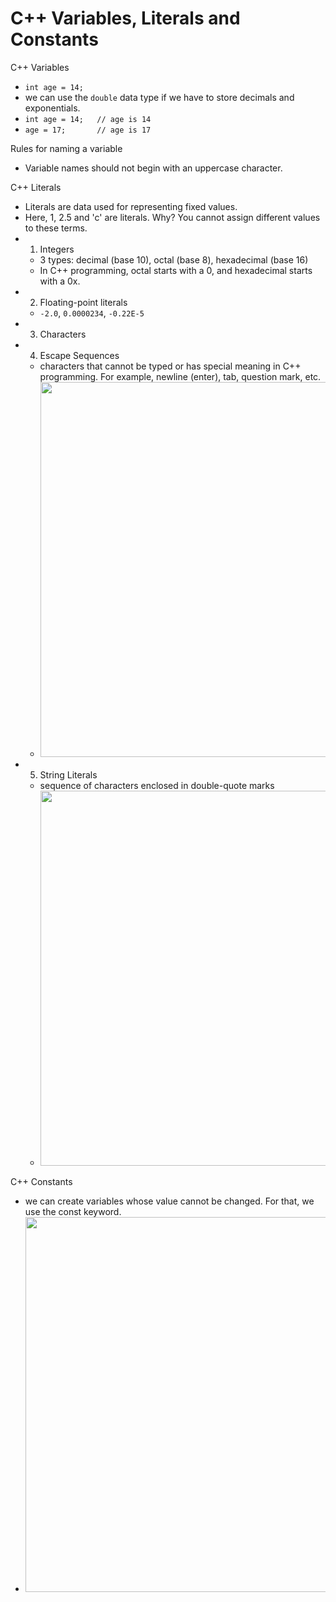 # C++ Variables, Literals and Constants
C++ Variables
- ```int age = 14;```
- we can use the ```double``` data type if we have to store decimals and exponentials.
- ```int age = 14;   // age is 14```
- ```age = 17;       // age is 17```

Rules for naming a variable
- Variable names should not begin with an uppercase character.

C++ Literals
- Literals are data used for representing fixed values.
- Here, 1, 2.5 and 'c' are literals. Why? You cannot assign different values to these terms.
- 1. Integers
  - 3 types: decimal (base 10), octal (base 8), hexadecimal (base 16)
  - In C++ programming, octal starts with a 0, and hexadecimal starts with a 0x.
- 2. Floating-point literals
  - ```-2.0```, ```0.0000234```, ```-0.22E-5```
- 3. Characters
- 4. Escape Sequences
  - characters that cannot be typed or has special meaning in C++ programming. For example, newline (enter), tab, question mark, etc.
  - <img src="https://user-images.githubusercontent.com/63312847/129484358-64d4c9a1-ed8f-4683-82a7-61e3aba30412.jpg" width="600">
- 5. String Literals
  - sequence of characters enclosed in double-quote marks
  - <img src="https://user-images.githubusercontent.com/63312847/129484444-ece948e0-0bce-4a27-847e-aa5cae949c2a.jpg" width="600">

C++ Constants
- we can create variables whose value cannot be changed. For that, we use the const keyword.
- <img src="https://user-images.githubusercontent.com/63312847/129484496-06931fb9-1ab3-465c-a518-228f405930e2.jpg" width="600">





























